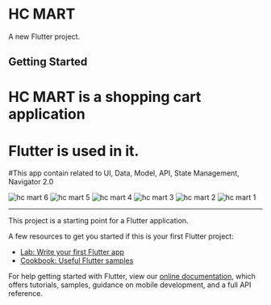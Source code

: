# HC MART

A new Flutter project.

## Getting Started
# HC MART is a shopping cart application
# Flutter is used in it.
#This app contain related to UI, Data, Model, API, State Management, Navigator 2.0

![hc mart 6](https://user-images.githubusercontent.com/82725865/173225321-a3e717b2-a167-4158-afa6-1f456bf07a91.png)
![hc mart 5](https://user-images.githubusercontent.com/82725865/173225325-cc31a468-da17-4f35-853c-0a8527da8b2a.png)
![hc mart 4](https://user-images.githubusercontent.com/82725865/173225326-66f0051b-4008-4c0c-9c2c-cadcd6001b7b.png)
![hc mart 3](https://user-images.githubusercontent.com/82725865/173225328-1e7518cb-49a4-436c-9a04-c953b5b64fbf.png)
![hc mart 2](https://user-images.githubusercontent.com/82725865/173225331-5392d776-d0a1-44cc-a7d9-bdd5dd5385c1.png)
![hc mart 1](https://user-images.githubusercontent.com/82725865/173225332-ef014689-0ef8-472f-b7bc-dea3dc9bbba4.png)

-----------------------------------------------------------------------------------------------------------------------------------------------------------------------
This project is a starting point for a Flutter application.

A few resources to get you started if this is your first Flutter project:

- [Lab: Write your first Flutter app](https://flutter.dev/docs/get-started/codelab)
- [Cookbook: Useful Flutter samples](https://flutter.dev/docs/cookbook)

For help getting started with Flutter, view our
[online documentation](https://flutter.dev/docs), which offers tutorials,
samples, guidance on mobile development, and a full API reference.
